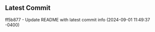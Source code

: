 
## Latest Commit
ff5b877 - Update README with latest commit info (2024-09-01 11:49:37 -0400) <Yunxi-Zhou>
